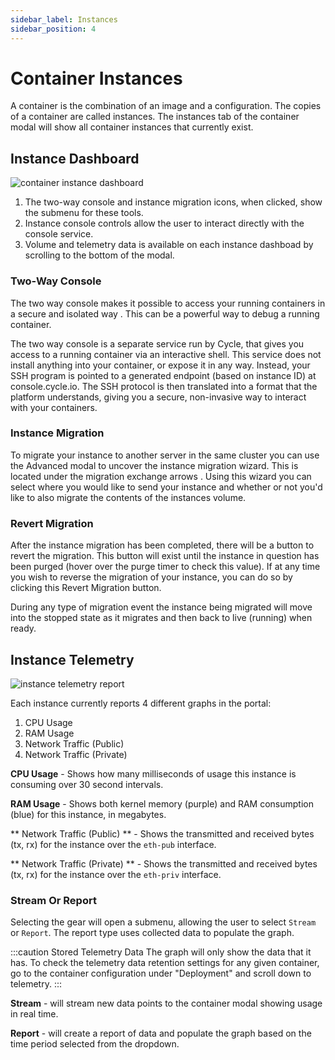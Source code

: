 ```yaml
---
sidebar_label: Instances
sidebar_position: 4
---
```


# Container Instances

A container is the combination of an image and a configuration. The copies of a container are called instances. The instances tab of the container modal will show all container instances that currently exist.

## Instance Dashboard

![container instance dashboard](https://static.cycle.io/portal-docs/instances/dashboard.png)

1. The two-way console and instance migration icons, when clicked, show the submenu for these tools.
2. Instance console controls allow the user to interact directly with the console service.
3. Volume and telemetry data is available on each instance dashboad by scrolling to the bottom of the modal.

### Two-Way Console

The two way console makes it possible to access your running containers in a secure and isolated way . This can be a powerful way to debug a running container.

The two way console is a separate service run by Cycle, that gives you access to a running container via an interactive shell. This service does not install anything into your container, or expose it in any way. Instead, your SSH program is pointed to a generated endpoint (based on instance ID) at console.cycle.io. The SSH protocol is then translated into a format that the platform understands, giving you a secure, non-invasive way to interact with your containers.

### Instance Migration

To migrate your instance to another server in the same cluster you can use the Advanced modal to uncover the instance migration wizard. This is located under the migration exchange arrows . Using this wizard you can select where you would like to send your instance and whether or not you'd like to also migrate the contents of the instances volume.

### Revert Migration

After the instance migration has been completed, there will be a button to revert the migration. This button will exist until the instance in question has been purged (hover over the purge timer to check this value). If at any time you wish to reverse the migration of your instance, you can do so by clicking this Revert Migration button.

During any type of migration event the instance being migrated will move into the stopped state as it migrates and then back to live (running) when ready.

## Instance Telemetry

![instance telemetry report](https://static.cycle.io/portal-docs/instances/telemetry.png)

Each instance currently reports 4 different graphs in the portal:

1. CPU Usage
2. RAM Usage
3. Network Traffic (Public)
4. Network Traffic (Private)

**CPU Usage** - Shows how many milliseconds of usage this instance is consuming over 30 second intervals.

**RAM Usage** - Shows both kernel memory (purple) and RAM consumption (blue) for this instance, in megabytes.

** Network Traffic (Public) ** - Shows the transmitted and received bytes (tx, rx) for the instance over the `eth-pub` interface.

** Network Traffic (Private) ** - Shows the transmitted and received bytes (tx, rx) for the instance over the `eth-priv` interface.

### Stream Or Report

Selecting the gear will open a submenu, allowing the user to select `Stream` or `Report`. The report type uses collected data to populate the graph.

:::caution Stored Telemetry Data
The graph will only show the data that it has. To check the telemetry data retention settings for any given container, go to the container configuration under "Deployment" and scroll down to telemetry.
:::

**Stream** - will stream new data points to the container modal showing usage in real time.

**Report** - will create a report of data and populate the graph based on the time period selected from the dropdown.
